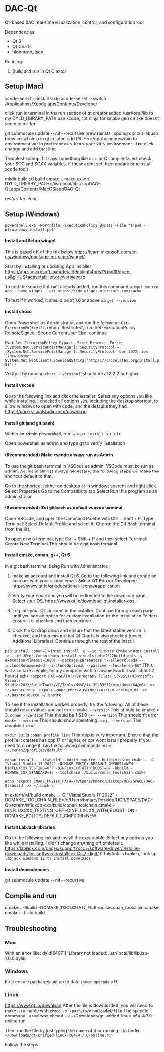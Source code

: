 # DAC-Qt
Qt-based DAC real-time visualization, control, and configuration tool

Dependencies:
- Qt 6
- Qt Charts
- nlohmann_json

Running:
1. Build and run in Qt Creator

## Setup (Mac)
xcode-select --install
sudo xcode-select --switch /Applications/Xcode.app/Contents/Developer
<!-- sudo xcode-select -s /Applications/Xcode.app -->
click run in terminal in the run section of qt creator
added /usr/local/lib to my DYLD_LIBRARY_PATH
use xcode, not ninja for cmake gen
cmake doesnt seem to matter

git submodule update --init --recursive
brew reinstall spdlog cpr curl libusb
brew install ninja
in qt creator, add PATH+=/opt/homebrew/bin to environment var in preferences > kits > your kit > environment. Just click change and add that line.

Troubleshooting:
if it says something like c++ or C compile failed, check your $CC and $CXX variables. if these arent set, then update or reinstall xcode tools.

mkdir build
cd build
cmake ..
make
export DYLD_LIBRARY_PATH=/usr/local/lib
./appDAC-Qt.app/Contents/MacOS/appDAC-Qt

*restart terminal*

## Setup (Windows)

```powershell.exe -NoProfile -ExecutionPolicy Bypass -File "$(pwd -W)/windows_install.ps1"```

#### Install and Setup winget
This is based off of the link below
https://learn.microsoft.com/en-us/windows/package-manager/winget/

Start by installing or updating App Installer
https://apps.microsoft.com/detail/9nblggh4nns1?rtc=1&hl=en-us&gl=US#activetab=pivot:overviewtab

To add the source if it isn't already added, run this command
```winget source add --name winget --arg https://cdn.winget.microsoft.com/cache```

To test if it worked, it should be at 1.6 or above
```winget --version```

#### Install choco
Open Powershell as Administrator, and run the following:
```Get-ExecutionPolicy```
If it return 'Restricted', run:
    Set-ExecutionPolicy RemoteSigned -Scope CurrentUser
Else:
    continue

Run:
```Set-ExecutionPolicy Bypass -Scope Process -Force; [System.Net.ServicePointManager]::SecurityProtocol = [System.Net.ServicePointManager]::SecurityProtocol -bor 3072; iex ((New-Object System.Net.WebClient).DownloadString('https://chocolatey.org/install.ps1'))```

Verify it by running
```choco --version```
It should be at 2.2.2 or higher

#### Install vscode
Go to the following link and click the installer. 
Select any options you like while installing. 
I checked all options yes, including the desktop shortcut, to allow windows to open with code, and the defaults they had.
https://code.visualstudio.com/download

#### Install git (and git bash)
Within an admin powershell, run:
    ```winget install Git.Git```

Open powershell as admin and type git to verify installation

#### (Recommended) Make vscode always run as Admin
To use the git bash terminal in VSCode as admin, VSCode must be run as admin.
As this is almost always necessary, the following steps will make the shortcut default to that.

Go to the shortcut (either on desktop or in windows search) and right click 
Select Properties
Go to the Compatibility tab
Select Run this program as an administrator

#### (Recommended) Set git bash as default vscode terminal
Open VSCode, and open the Command Palette with Ctrl + Shift + P.
Type Terminal: Select Default Profile and select it.
Choose the Git Bash terminal from the list.

To open new a terminal, type Ctrl + Shift + P and then select Terminal: Create New Terminal
This should be a git bash terminal.

#### Install cmake, conan, g++, Qt 6 
In a git bash terminal being Run with Administrator,
1. make an account and install Qt 6. Go to the following link and create an account with your school email. Select QT Edu for Developers
https://www.qt.io/qt-educational-license#application

2. Verify your email and you will be redirected to the download page. Select your OS.
https://www.qt.io/download-qt-installer-oss

3. Log into your QT account in the installer. Continue through each page, until you see an option for custom installation (in the Installation Folder). Ensure it is checked and then continue.

4. Click the Qt drop down and ensure that the latest stable version is checked, and then ensure that Qt Charts is also checked (under Additional Libraries). Continue through the rest of the install.

```pip install conan=1```
```winget install -e --id Kitware.CMake```
```winget install -e --id JFrog.Conan```
```choco install visualstudio2022buildtools -y --execution-timeout=10800 --package-parameters "--allWorkloads --includeRecommended --includeOptional --passive --locale en-US"``` (This will also take a while, for my computer with a slow network it was about 2 hours)
```echo 'export PATH=$PATH:/c/Program\ Files\ \(x86\)/Microsoft\ Visual\ Studio/2022/BuildTools/VC/Tools/MSVC/14.39.33519/bin/Hostx64/x64' >> ~/.bashrc```
```echo 'export CMAKE_PREFIX_PATH=/c/Qt/6.6.2/mingw_64' >> ~/.bashrc```
```source ~/.bashrc```

To see if the installation worked properly, try the following. All of these should return values and not error:
```cmake --version```
This should be cmake > 3.
```conan --version```
This should be 1.63.0
```g++ --version```
This shouldn't error
```nmake --version```
This should show something
```ninja --version```
This shouldn't error

```mkdir build```
```conan profile list```
This step is very important. Ensure that the profile it creates has cpp 17 or higher, or cpr wont install properly. If you need to change it, run the following commands:
```nano ~/.conan2/profiles/default```

```conan install . -if=build --build-require --build=missing```
```cmake . -G "Visual Studio 17 2022" -DCMAKE_POLICY_DEFAULT_CMP0091=NEW -DINFLUXCXX_TESTING=OFF -DINFLUXCXX_WITH_BOOST=ON -Bbuild -DCMAKE_CXX_STANDARD=17 --toolchain ./build/conan_toolchain.cmake```

```echo 'export CMAKE_PREFIX_PATH=/c/Users/bmarc/Desktop/UCR/SPACE/DAC-Qt/build' >> ~/.bashrc```


in extern/inf/build
cmake .. -G "Visual Studio 17 2022" -DCMAKE_TOOLCHAIN_FILE=/c/Users/bmarc/Desktop/UCR/SPACE/DAC-Qt/extern/influxdb-cxx/build/conan_toolchain.cmake -DINFLUXCXX_TESTING=OFF -DINFLUXCXX_WITH_BOOST=ON -DCMAKE_POLICY_DEFAULT_CMP0091=NEW


#### Install LabJack libraries:
Go to the following link and install the executable. 
Select any options you like while installing. I didn't change anything off of default.
https://labjack.com/pages/support?doc=/software-driver/installer-downloads/ljm-software-installers-t4-t7-digit/
If this link is broken, look up `labjack windows 11 t7 install downloads`

#### Install dependencies
git submodule update --init --recursive

## Compile and run
cmake . -Bbuild -DCMAKE_TOOLCHAIN_FILE=build/conan_toolchain.cmake
cmake --build build



## Troubleshooting

### Mac
With an error like: dyld[94071]: Library not loaded: /usr/local/lib/libusb-1.0.0.dylib

### Windows
First ensure packages are up to date
```choco upgrade all```



### Linux
https://www.qt.io/download
After the file is downloaded, you will need to make it runnable with
```chmod +x /path/to/downloaded/file```
The specific command I used was chmod +x ~/Downloads/qt-unified-linux-x64-4.7.0-online.run

Then run the file by just typing the name of it or running it in finder.
```~/Downloads/qt-unified-linux-x64-4.7.0-online.run```

Follow the steps